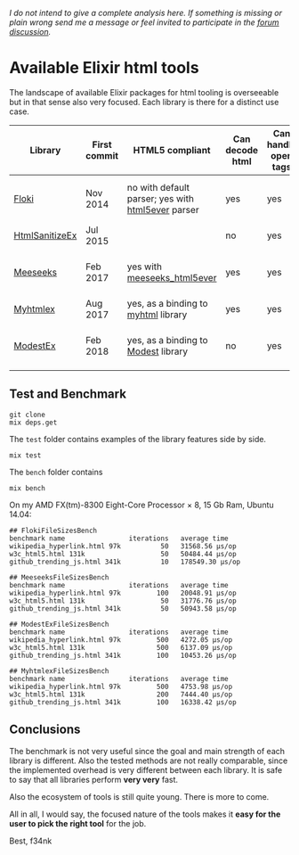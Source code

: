 *I do not intend to give a complete analysis here. If something is missing or plain wrong send me a message or feel invited to participate in the [forum discussion](https://elixirforum.com/t/overview-of-available-html-tools-in-elixir/12905).*

# Available Elixir html tools

The landscape of available Elixir packages for html tooling is overseeable but in that sense also very focused. Each library is there for a distinct use case.

|Library |First commit|HTML5 compliant|Can decode html|Can handle open tags|Supports common CSS selectors|Supports custom CSS selectors|Can manipulate nodes| Use Case |
|--|--|--|--|--|--|--|--|--|
|[Floki](https://github.com/philss/floki)         | Nov 2014 | no with default parser; yes with [html5ever](https://github.com/servo/html5ever) parser| yes | yes | yes (22) | [one, non-standard selector implemented](https://github.com/philss/floki#supported-selectors) | yes, but [limited](https://hexdocs.pm/floki/Floki.html#map/2) | parse and select |
|[HtmlSanitizeEx](https://github.com/rrrene/html_sanitize_ex) | Jul 2015 | | no | yes | | | | sanitize |
|[Meeseeks](https://github.com/mischov/meeseeks)  | Feb 2017 | yes with [meeseeks_html5ever](https://github.com/mischov/meeseeks_html5ever) | yes | yes | yes (27) | yes |no | HTML and XML; custom selectors; CSS and XPath |
|[Myhtmlex](https://github.com/Overbryd/myhtmlex) | Aug 2017 | yes, as a binding to [myhtml](https://github.com/lexborisov/myhtml) library | yes | yes | | | | fast decode/encode |
|[ModestEx](https://github.com/f34nk/modest_ex)   | Feb 2018 | yes, as a binding to [Modest](https://github.com/lexborisov/Modest) library | no | yes | yes (36) | [one, non-standard selector in progress](https://github.com/f34nk/modest_ex/blob/master/SELECTORS.md)  | yes | pipeable string transformations |

## Test and Benchmark

	git clone
	mix deps.get

The `test` folder contains examples of the library features side by side.

	mix test

The `bench` folder contains

	mix bench

On my AMD FX(tm)-8300 Eight-Core Processor × 8, 15 Gb Ram, Ubuntu 14.04:

	## FlokiFileSizesBench
	benchmark name                iterations   average time 
	wikipedia_hyperlink.html 97k          50   31568.56 µs/op
	w3c_html5.html 131k                   50   50484.44 µs/op
	github_trending_js.html 341k          10   178549.30 µs/op

	## MeeseeksFileSizesBench
	benchmark name                iterations   average time 
	wikipedia_hyperlink.html 97k         100   20048.91 µs/op
	w3c_html5.html 131k                   50   31776.76 µs/op
	github_trending_js.html 341k          50   50943.58 µs/op

	## ModestExFileSizesBench
	benchmark name                iterations   average time 
	wikipedia_hyperlink.html 97k         500   4272.05 µs/op
	w3c_html5.html 131k                  500   6137.09 µs/op
	github_trending_js.html 341k         100   10453.26 µs/op

	## MyhtmlexFileSizesBench
	benchmark name                iterations   average time 
	wikipedia_hyperlink.html 97k         500   4753.98 µs/op
	w3c_html5.html 131k                  200   7444.40 µs/op
	github_trending_js.html 341k         100   16338.42 µs/op

## Conclusions

The benchmark is not very useful since the goal and main strength of each library is different. Also the tested methods are not really comparable, since the implemented overhead is very different between each library. It is safe to say that all libraries perform **very very** fast.

Also the ecosystem of tools is still quite young. There is more to come.

All in all, I would say, the focused nature of the tools makes it **easy for the user to pick the right tool** for the job.

Best, f34nk